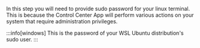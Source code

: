 In this step you will need to provide sudo password for your linux terminal.  
This is because the Control Center App will perform various actions on your system that require administration privileges.

:::info[windows]
This is the password of your WSL Ubuntu distribution's sudo user.
:::
